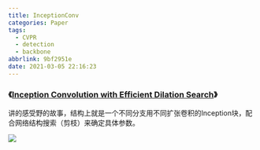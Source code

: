 ```yaml
---
title: InceptionConv
categories: Paper
tags:
  - CVPR
  - detection
  - backbone
abbrlink: 9bf2951e
date: 2021-03-05 22:16:23
---
```


### 《[Inception Convolution with Efficient Dilation Search](https://arxiv.org/pdf/2012.13587.pdf)》

<!-- more -->


讲的感受野的故事，结构上就是一个不同分支用不同扩张卷积的Inception块，配合网络结构搜索（剪枝）来确定具体参数。

![](IC-Conv.png)

